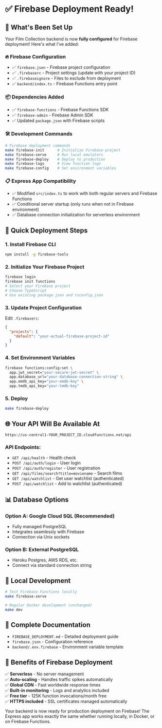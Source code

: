 # ✅ Firebase Deployment Ready!

## 🎯 What's Been Set Up

Your Film Collection backend is now **fully configured** for Firebase deployment! Here's what I've added:

### 🔥 **Firebase Configuration**
- ✅ `firebase.json` - Firebase project configuration
- ✅ `.firebaserc` - Project settings (update with your project ID)
- ✅ `.firebaseignore` - Files to exclude from deployment
- ✅ `backend/index.ts` - Firebase Functions entry point

### 📦 **Dependencies Added**
- ✅ `firebase-functions` - Firebase Functions SDK
- ✅ `firebase-admin` - Firebase Admin SDK
- ✅ Updated `package.json` with Firebase scripts

### 🛠️ **Development Commands**
```bash
# Firebase deployment commands
make firebase-init      # Initialize Firebase project
make firebase-serve     # Run local emulators
make firebase-deploy    # Deploy to production
make firebase-logs      # View function logs
make firebase-config    # Set environment variables
```

### 📋 **Express App Compatibility**
- ✅ Modified `src/index.ts` to work with both regular servers and Firebase Functions
- ✅ Conditional server startup (only runs when not in Firebase environment)
- ✅ Database connection initialization for serverless environment

## 🚀 **Quick Deployment Steps**

### 1. **Install Firebase CLI**
```bash
npm install -g firebase-tools
```

### 2. **Initialize Your Firebase Project**
```bash
firebase login
firebase init functions
# Select your Firebase project
# Choose TypeScript
# Use existing package.json and tsconfig.json
```

### 3. **Update Project Configuration**
Edit `.firebaserc`:
```json
{
  "projects": {
    "default": "your-actual-firebase-project-id"
  }
}
```

### 4. **Set Environment Variables**
```bash
firebase functions:config:set \
  app.jwt_secret="your-secure-jwt-secret" \
  app.database_url="your-database-connection-string" \
  app.omdb_api_key="your-omdb-key" \
  app.tmdb_api_key="your-tmdb-key"
```

### 5. **Deploy**
```bash
make firebase-deploy
```

## 🌐 **Your API Will Be Available At**
```
https://us-central1-YOUR_PROJECT_ID.cloudfunctions.net/api
```

### API Endpoints:
- `GET /api/health` - Health check
- `POST /api/auth/login` - User login
- `POST /api/auth/register` - User registration
- `GET /api/films/search?title=moviename` - Search films
- `GET /api/watchlist` - Get user watchlist (authenticated)
- `POST /api/watchlist` - Add to watchlist (authenticated)

## 📊 **Database Options**

### Option A: Google Cloud SQL (Recommended)
- Fully managed PostgreSQL
- Integrates seamlessly with Firebase
- Connection via Unix sockets

### Option B: External PostgreSQL
- Heroku Postgres, AWS RDS, etc.
- Connect via standard connection string

## 🔧 **Local Development**
```bash
# Test Firebase Functions locally
make firebase-serve

# Regular Docker development (unchanged)
make dev
```

## 📖 **Complete Documentation**
- `FIREBASE_DEPLOYMENT.md` - Detailed deployment guide
- `firebase.json` - Configuration reference
- `backend/.env.firebase` - Environment variable template

## 🎉 **Benefits of Firebase Deployment**

✅ **Serverless** - No server management  
✅ **Auto-scaling** - Handles traffic spikes automatically  
✅ **Global CDN** - Fast worldwide response times  
✅ **Built-in monitoring** - Logs and analytics included  
✅ **Free tier** - 125K function invocations/month free  
✅ **HTTPS included** - SSL certificates managed automatically  

Your backend is now ready for production deployment on Firebase! The Express app works exactly the same whether running locally, in Docker, or on Firebase Functions.
